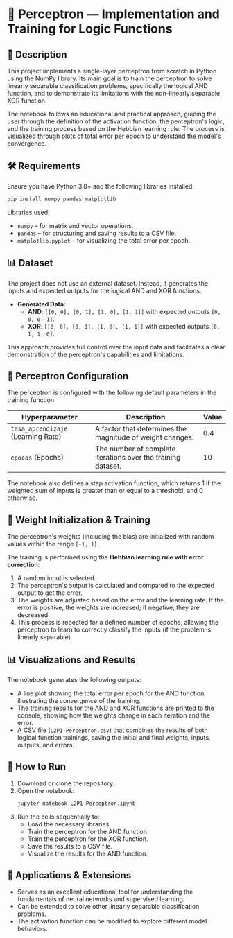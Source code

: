 
# 🤖 Perceptron — Implementation and Training for Logic Functions

## 📘 Description

This project implements a single-layer perceptron from scratch in Python using the NumPy library. Its main goal is to train the perceptron to solve linearly separable classification problems, specifically the logical AND function, and to demonstrate its limitations with the non-linearly separable XOR function.

The notebook follows an educational and practical approach, guiding the user through the definition of the activation function, the perceptron's logic, and the training process based on the Hebbian learning rule. The process is visualized through plots of total error per epoch to understand the model's convergence.

## 🛠️ Requirements

Ensure you have Python 3.8+ and the following libraries installed:

```bash
pip install numpy pandas matplotlib
```

Libraries used:

  * `numpy` – for matrix and vector operations.
  * `pandas` – for structuring and saving results to a CSV file.
  * `matplotlib.pyplot` – for visualizing the total error per epoch.

## 📊 Dataset

The project does not use an external dataset. Instead, it generates the inputs and expected outputs for the logical AND and XOR functions.

  * **Generated Data**:
      * **AND**: `[[0, 0], [0, 1], [1, 0], [1, 1]]` with expected outputs `[0, 0, 0, 1]`.
      * **XOR**: `[[0, 0], [0, 1], [1, 0], [1, 1]]` with expected outputs `[0, 1, 1, 0]`.

This approach provides full control over the input data and facilitates a clear demonstration of the perceptron's capabilities and limitations.

## 🧠 Perceptron Configuration

The perceptron is configured with the following default parameters in the training function:

| Hyperparameter | Description | Value |
|---|---|---|
| `tasa_aprendizaje` (Learning Rate) | A factor that determines the magnitude of weight changes. | 0.4 |
| `epocas` (Epochs) | The number of complete iterations over the training dataset. | 10 |

The notebook also defines a step activation function, which returns 1 if the weighted sum of inputs is greater than or equal to a threshold, and 0 otherwise.

## 🧬 Weight Initialization & Training

The perceptron's weights (including the bias) are initialized with random values within the range `[-1, 1]`.

The training is performed using the **Hebbian learning rule with error correction**:

1.  A random input is selected.
2.  The perceptron's output is calculated and compared to the expected output to get the error.
3.  The weights are adjusted based on the error and the learning rate. If the error is positive, the weights are increased; if negative, they are decreased.
4.  This process is repeated for a defined number of epochs, allowing the perceptron to learn to correctly classify the inputs (if the problem is linearly separable).

## 📊 Visualizations and Results

The notebook generates the following outputs:

  * A line plot showing the total error per epoch for the AND function, illustrating the convergence of the training.
  * The training results for the AND and XOR functions are printed to the console, showing how the weights change in each iteration and the error.
  * A CSV file (`L2P1-Perceptron.csv`) that combines the results of both logical function trainings, saving the initial and final weights, inputs, outputs, and errors.

## 🚀 How to Run

1.  Download or clone the repository.
2.  Open the notebook:
    ```bash
    jupyter notebook L2P1-Perceptron.ipynb
    ```
3.  Run the cells sequentially to:
      * Load the necessary libraries.
      * Train the perceptron for the AND function.
      * Train the perceptron for the XOR function.
      * Save the results to a CSV file.
      * Visualize the results for the AND function.

## 📌 Applications & Extensions

  * Serves as an excellent educational tool for understanding the fundamentals of neural networks and supervised learning.
  * Can be extended to solve other linearly separable classification problems.
  * The activation function can be modified to explore different model behaviors.

